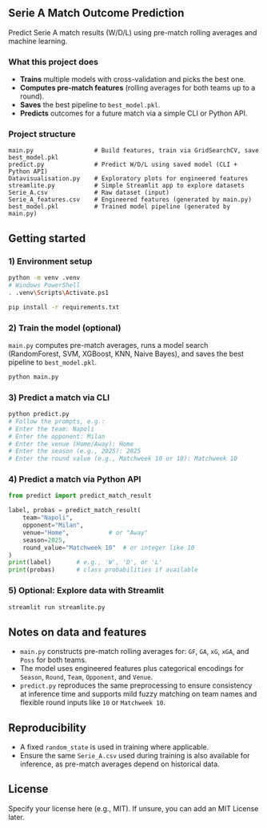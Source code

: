 ## Serie A Match Outcome Prediction

Predict Serie A match results (W/D/L) using pre-match rolling averages and machine learning.

### What this project does
- **Trains** multiple models with cross-validation and picks the best one.
- **Computes pre-match features** (rolling averages for both teams up to a round).
- **Saves** the best pipeline to `best_model.pkl`.
- **Predicts** outcomes for a future match via a simple CLI or Python API.

### Project structure
```
main.py                 # Build features, train via GridSearchCV, save best_model.pkl
predict.py              # Predict W/D/L using saved model (CLI + Python API)
Datavisualisation.py    # Exploratory plots for engineered features
streamlite.py           # Simple Streamlit app to explore datasets
Serie_A.csv             # Raw dataset (input)
Serie_A_features.csv    # Engineered features (generated by main.py)
best_model.pkl          # Trained model pipeline (generated by main.py)
```

## Getting started

### 1) Environment setup
```bash
python -m venv .venv
# Windows PowerShell
. .venv\Scripts\Activate.ps1

pip install -r requirements.txt
```

### 2) Train the model (optional)
`main.py` computes pre-match averages, runs a model search (RandomForest, SVM, XGBoost, KNN, Naive Bayes), and saves the best pipeline to `best_model.pkl`.
```bash
python main.py
```

### 3) Predict a match via CLI
```bash
python predict.py
# Follow the prompts, e.g.:
# Enter the team: Napoli
# Enter the opponent: Milan
# Enter the venue (Home/Away): Home
# Enter the season (e.g., 2025): 2025
# Enter the round value (e.g., Matchweek 10 or 10): Matchweek 10
```

### 4) Predict a match via Python API
```python
from predict import predict_match_result

label, probas = predict_match_result(
    team="Napoli",
    opponent="Milan",
    venue="Home",           # or "Away"
    season=2025,
    round_value="Matchweek 10"  # or integer like 10
)
print(label)       # e.g., 'W', 'D', or 'L'
print(probas)      # class probabilities if available
```

### 5) Optional: Explore data with Streamlit
```bash
streamlit run streamlite.py
```

## Notes on data and features
- `main.py` constructs pre-match rolling averages for: `GF`, `GA`, `xG`, `xGA`, and `Poss` for both teams.
- The model uses engineered features plus categorical encodings for `Season`, `Round`, `Team`, `Opponent`, and `Venue`.
- `predict.py` reproduces the same preprocessing to ensure consistency at inference time and supports mild fuzzy matching on team names and flexible round inputs like `10` or `Matchweek 10`.

## Reproducibility
- A fixed `random_state` is used in training where applicable.
- Ensure the same `Serie_A.csv` used during training is also available for inference, as pre-match averages depend on historical data.

## License
Specify your license here (e.g., MIT). If unsure, you can add an MIT License later.


